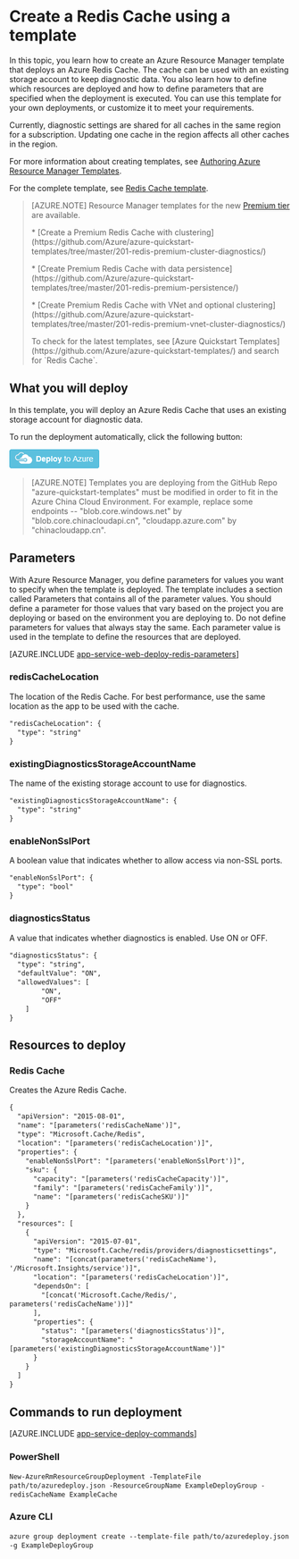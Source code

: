<properties
    pageTitle="Provision a Redis Cache using Azure Resource Manager | Azure"
    description="Use Azure Resource Manager template to deploy an Azure Redis Cache."
    services="app-service"
    documentationcenter=""
    author="steved0x"
    manager="douge"
    editor="" />
<tags
    ms.assetid="ce6f5372-7038-4655-b1c5-108f7c148282"
    ms.service="cache"
    ms.workload="web"
    ms.tgt_pltfrm="cache-redis"
    ms.devlang="na"
    ms.topic="article"
    ms.date="01/23/2017"
    wacn.date=""
    ms.author="sdanie" />

# Create a Redis Cache using a template
In this topic, you learn how to create an Azure Resource Manager template that deploys an Azure Redis Cache. The cache can be used with an existing storage account to keep diagnostic data. You also learn how to define which resources are deployed and 
how to define parameters that are specified when the deployment is executed. You can use this template for your own deployments, or customize it to meet your requirements.

Currently, diagnostic settings are shared for all caches in the same region for a subscription. Updating one cache in the region affects all other caches in the region.

For more information about creating templates, see [Authoring Azure Resource Manager Templates](/documentation/articles/resource-group-authoring-templates/).

For the complete template, see [Redis Cache template](https://github.com/Azure/azure-quickstart-templates/blob/master/101-redis-cache/azuredeploy.json).

> [AZURE.NOTE]
> Resource Manager templates for the new [Premium tier](/documentation/articles/cache-premium-tier-intro/) are available. 
><p> 
><p> * [Create a Premium Redis Cache with clustering](https://github.com/Azure/azure-quickstart-templates/tree/master/201-redis-premium-cluster-diagnostics/)
><p> * [Create Premium Redis Cache with data persistence](https://github.com/Azure/azure-quickstart-templates/tree/master/201-redis-premium-persistence/)
><p> * [Create Premium Redis Cache with VNet and optional clustering](https://github.com/Azure/azure-quickstart-templates/tree/master/201-redis-premium-vnet-cluster-diagnostics/)
><p> 
><p> To check for the latest templates, see [Azure Quickstart Templates](https://github.com/Azure/azure-quickstart-templates/) and search for `Redis Cache`.
> 
> 

## What you will deploy
In this template, you will deploy an Azure Redis Cache that uses an existing storage account for diagnostic data.

To run the deployment automatically, click the following button:

[![Deploy to Azure](./media/cache-redis-cache-arm-provision/deploybutton.png)](https://portal.azure.cn/#create/Microsoft.Template/uri/https%3A%2F%2Fraw.githubusercontent.com%2FAzure%2Fazure-quickstart-templates%2Fmaster%2F101-redis-cache%2Fazuredeploy.json)

>[AZURE.NOTE] Templates you are deploying from the GitHub Repo "azure-quickstart-templates" must be modified in order to fit in the Azure China Cloud Environment. For example, replace some endpoints -- "blob.core.windows.net" by "blob.core.chinacloudapi.cn", "cloudapp.azure.com" by "chinacloudapp.cn".

## Parameters
With Azure Resource Manager, you define parameters for values you want to specify when the template is deployed. The template includes a section called Parameters that contains all of the parameter values.
You should define a parameter for those values that vary based on the project you are deploying or based on the 
environment you are deploying to. Do not define parameters for values that always stay the same. Each parameter value is used in the template to define the resources that are deployed. 

[AZURE.INCLUDE [app-service-web-deploy-redis-parameters](../../includes/cache-deploy-parameters.md)]

### redisCacheLocation
The location of the Redis Cache. For best performance, use the same location as the app to be used with the cache.

    "redisCacheLocation": {
      "type": "string"
    }

### existingDiagnosticsStorageAccountName
The name of the existing storage account to use for diagnostics. 

    "existingDiagnosticsStorageAccountName": {
      "type": "string"
    }

### enableNonSslPort
A boolean value that indicates whether to allow access via non-SSL ports.

    "enableNonSslPort": {
      "type": "bool"
    }

### diagnosticsStatus
A value that indicates whether diagnostics is enabled. Use ON or OFF.

    "diagnosticsStatus": {
      "type": "string",
      "defaultValue": "ON",
      "allowedValues": [
            "ON",
            "OFF"
        ]
    }

## Resources to deploy
### Redis Cache
Creates the Azure Redis Cache.

    {
      "apiVersion": "2015-08-01",
      "name": "[parameters('redisCacheName')]",
      "type": "Microsoft.Cache/Redis",
      "location": "[parameters('redisCacheLocation')]",
      "properties": {
        "enableNonSslPort": "[parameters('enableNonSslPort')]",
        "sku": {
          "capacity": "[parameters('redisCacheCapacity')]",
          "family": "[parameters('redisCacheFamily')]",
          "name": "[parameters('redisCacheSKU')]"
        }
      },
      "resources": [
        {
          "apiVersion": "2015-07-01",
          "type": "Microsoft.Cache/redis/providers/diagnosticsettings",
          "name": "[concat(parameters('redisCacheName'), '/Microsoft.Insights/service')]",
          "location": "[parameters('redisCacheLocation')]",
          "dependsOn": [
            "[concat('Microsoft.Cache/Redis/', parameters('redisCacheName'))]"
          ],
          "properties": {
            "status": "[parameters('diagnosticsStatus')]",
            "storageAccountName": "[parameters('existingDiagnosticsStorageAccountName')]"
          }
        }
      ]
    }

## Commands to run deployment
[AZURE.INCLUDE [app-service-deploy-commands](../../includes/app-service-deploy-commands.md)]

### PowerShell
    New-AzureRmResourceGroupDeployment -TemplateFile path/to/azuredeploy.json -ResourceGroupName ExampleDeployGroup -redisCacheName ExampleCache

### Azure CLI
    azure group deployment create --template-file path/to/azuredeploy.json -g ExampleDeployGroup